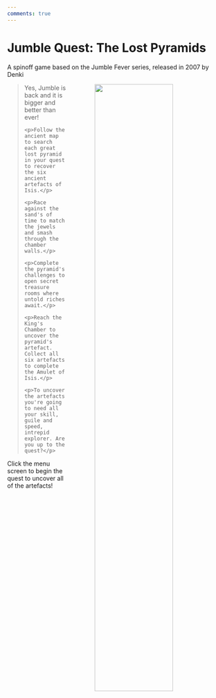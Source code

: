 ```yaml
---
comments: true
---
```


# Jumble Quest: The Lost Pyramids

A spinoff game based on the Jumble Fever series, released in 2007 by Denki

<a href="https://denki.co.uk/sky/jc/app.html"><img src="/assets/img/menus/jumble-quest-menu.jpg" width="60%" style="float: right; padding-left: 64px"></a>

<blockquote>
    <p>Yes, Jumble is back and it is bigger and better than ever!</p>

    <p>Follow the ancient map to search each great lost pyramid in your quest to recover the six ancient artefacts of Isis.</p>

    <p>Race against the sand's of time to match the jewels and smash through the chamber walls.</p>

    <p>Complete the pyramid's challenges to open secret treasure rooms where untold riches await.</p>

    <p>Reach the King's Chamber to uncover the pyramid's artefact. Collect all six artefacts to complete the Amulet of Isis.</p>

    <p>To uncover the artefacts you're going to need all your skill, guile and speed, intrepid explorer. Are you up to the quest?</p>
</blockquote>

Click the menu screen to begin the quest to uncover all of the artefacts!